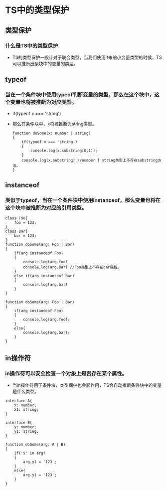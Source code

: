 # TS中的类型保护

## 类型保护

### 什么是TS中的类型保护

- TS的类型保护一般针对于联合类型，当我们使用if来缩小变量类型的时候，TS可以推断出条块中的变量的类型。

## typeof

### 当在一个条件块中使用typeof判断变量的类型，那么在这个块中，这个变量也将被推断为对应类型。

- if(typeof x === 'string')

- 那么在条件块中，x将被推断为string类型。

  ```{typescript}
  function doSome(x: number | string)
  {
      if(typeof x === 'string')
      {
          console.log(x.substring(0,1));
      }
      console.log(x.substring) //number | string类型上不存在substring方法。
  }
  ```

  

##  instanceof

### 类似于typeof，当在一个条件块中使用instanceof，那么变量也将在这个块中被推断为对应的引用类型。

```{typescript}
class Foo{
    foo = 123;
}
class Bar{
    bar = 123;
}
function doSome(arg: Foo | Bar)
{
    if(arg instanceof Foo)
    {
        console.log(arg.foo)
      	console.log(arg.bar) //Foo类型上不存在bar属性。
    }
    else if(arg instanceof Bar)
    {
        console.log(arg.bar)
    }
}

function doSome(arg: Foo | Bar)
{
    if(arg instanceof Foo)
    {
        console.log(arg.foo);
    }
    else{
        console.log(arg.bar);
    }
}
```



## in操作符

### in操作符可以安全检查一个对象上是否存在某个属性。

- 当in操作符用于条件块，类型保护也会起作用，TS会自动推断条件块中的变量是什么类型。

```{typescript}
interface A{
    x: number;
    x1: string;
}

interface B{
    y: number;
    y1: string;
}

function doSome(arg: A | B)
{
    if('x' in arg)
    {
        arg.x1 = '123';
    }
    else{
        arg.y1 = '123';
    }
}
```

